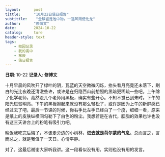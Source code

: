 ```yaml
---
layout:      post
tittle:      "10月22日值日报告"
subtittle:    "金鳞岂是池中物，一遇风雨便化龙"
author:      "修博文"
date:        2024-10-22
catalog:     ture
header-style: text
tags: 
    - 校园记录
    - 我的高中
    - 东辰
    - 值日报告
---
```


**日期**: 10-22
**记录人**: **修博文**

十月早晨的风吹开了绿叶的阴，瓦蓝的天空微微闪烁，抬头看月亮竟还未落下，刷白的光比夜晚还清澈些许，或许是在归隐西山前想照的黑暗更稀疏一些吧。上午除了化学老师，竟然没几个老师用黑板，确实有些开心。不知不觉已到未时，下午的阳光斑驳明亮。下午的黑板擦起来就没有那么轻松了，或许是因为上午的新鲜感已经过去了吧，最后一节课的时候，你右手比左手已经白了一个度，细细一看，原来是纸上的皮肤纵横间勾勒下了白色的粉尘。我想若是在古代，胭脂的效果也许也没有这三天讲台上的粉笔有吸引力吧。

晚饭我吃完后悔了，不该走旁边的小树林，**进去就是荷尔蒙的气息**。总而言之，言而总之，就是我值了一天日。心情平静。

对了，这最后谢谢大家听我讲。这一段看似没有用，实则也没有用的发言。
